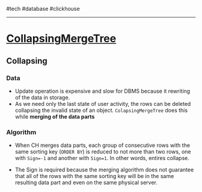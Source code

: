 #tech #database #clickhouse 

---
# [CollapsingMergeTree](https://clickhouse.com/docs/en/engines/table-engines/mergetree-family/collapsingmergetree#table_engine-collapsingmergetree)

## Collapsing

### Data

- Update operation is expensive and slow for DBMS because it rewriting of the data in storage.
- As we need only the last state of user activity, the rows can be deleted collapsing the invalid state of an object. `ColapsingMergeTree` does this while **merging of the data parts**

### Algorithm
- When CH merges data parts, each group of consecutive rows with the same sorting key (`ORDER BY`) is reduced to not more than two rows, one with `Sign=-1` and another with `Sign=1`. In other words, entires collapse.

- The Sign is required because the merging algorithm does not guarantee that all of the rows with the same sorting key will be in the same resulting data part and even on the same physical server.
